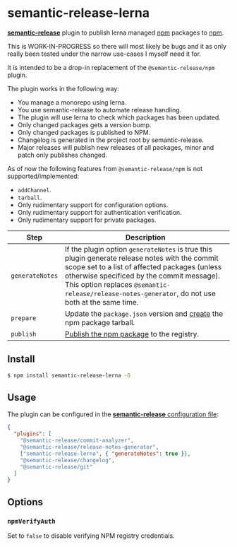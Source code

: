 # semantic-release-lerna

[**semantic-release**](https://github.com/semantic-release/semantic-release) plugin to publish lerna managed [npm](https://github.com/lerna/lerna) packages to [npm](https://www.npmjs.com).

This is WORK-IN-PROGRESS so there will most likely be bugs and it as only really been tested under the narrow use-cases I myself need it for.

It is intended to be a drop-in replacement of the `@semantic-release/npm` plugin.

The plugin works in the following way:

- You manage a monorepo using lerna.
- You use semantic-release to automate release handling.
- The plugin will use lerna to check which packages has been updated.
- Only changed packages gets a version bump.
- Only changed packages is published to NPM.
- Changelog is generated in the project root by semantic-release.
- Major releases will publish new releases of all packages, minor and patch only
  publishes changed.

As of now the following features from `@semantic-release/npm` is not supported/implemented:

- `addChannel`.
- `tarball`.
- Only rudimentary support for configuration options.
- Only rudimentary support for authentication verification.
- Only rudimentary support for private packages.

| Step            | Description                                                                                                                                                                                                                                                                                       |
| --------------- | ------------------------------------------------------------------------------------------------------------------------------------------------------------------------------------------------------------------------------------------------------------------------------------------------- |
| `generateNotes` | If the plugin option `generateNotes` is true this plugin generate release notes with the commit scope set to a list of affected packages (unless otherwise specificed by the commit message). This option replaces `@semantic-release/release-notes-generator`, do not use both at the same time. |
| `prepare`       | Update the `package.json` version and [create](https://docs.npmjs.com/cli/pack) the npm package tarball.                                                                                                                                                                                          |
| `publish`       | [Publish the npm package](https://docs.npmjs.com/cli/publish) to the registry.                                                                                                                                                                                                                    |

## Install

```bash
$ npm install semantic-release-lerna -D
```

## Usage

The plugin can be configured in the [**semantic-release** configuration file](https://github.com/semantic-release/semantic-release/blob/master/docs/usage/configuration.md#configuration):

```json
{
  "plugins": [
    "@semantic-release/commit-analyzer",
    "@semantic-release/release-notes-generator",
    ["semantic-release-lerna", { "generateNotes": true }],
    "@semantic-release/changelog",
    "@semantic-release/git"
  ]
}
```

## Options

### `npmVerifyAuth`

Set to `false` to disable verifying NPM registry credentials.
